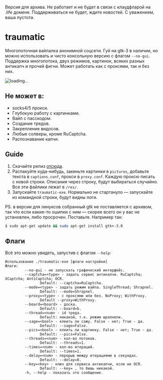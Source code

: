 Версия для архива. Не работает и не будет в связи с клаудфларой на .life домене. Поддерживаться не будет, ждите новостей. С уважением, ваша пустота.

# traumatic
Многопоточная вайпалка анонимной соцсети. Гуй на gtk-3 в наличии, но можно использовать и чисто консольную версию с флагом `--no-gui`. Поддержка многопотока, двух режимов, картинок, всяких разных антикапч и прочей фигни. Может работать как с проксями, так и без них.

![loading...](https://imgur.com/1ECaMob.jpg)

## Не может в:
- socks4/5 прокси.
- Глубокую работу с картинками.
- Вайп с пасскодом.
- Создание тредов.
- Закрепление видосов.
- Любые солверы, кроме RuCaptcha.
- Распознавание капчи.

## Guide
1. Скачайте релиз [отсюда](https://github.com/neuroliptica/traumatic/releases).
2. Распакуйте куда-нибудь, закиньте картинки в `pictures`, добавьте текста в `captions.conf`, прокси в `proxy.conf`. Каждую проксю писать с новой строки. Описания через строку, будут выбираться случайно. Все эти файлики лежат в `/res/`.
3. Запускайте `traumatic-exe`. Нормально не стартануло — запускайте из командной строки, будут видны логи.

PS. в версии для линуксов собранный gtk не поставляется с архивом, так что если какие-то ошипки с ним — скорее всего он у вас не установлен, либо просрочен. Поставьте. Например так:
```bash
$ sudo apt-get update && sudo apt-get install gtk+-3.0
```
## Флаги
Всё это можно увидеть, запустив с флагом `--help`:
```
Использование ./traumatic-exe [флаги настройки]
Флаги:
         --no-gui - не запускать графический интерфейс.
         --captcha=<type> - задать сервис антикапчи. RuCaptcha; XCaptcha; AntiCaptcha; OCR. 
                Default: --captcha=RuCaptcha.
         --mode=<type> - задать режим вайпа. SingleThread; Shrapnel. 
                Default: --mode=Shrapnel.
         --proxy=<type> - с проксями или без. NoProxy; WithProxy. 
                Default --proxy=WithProxy.
         --board=<board> - доска. 
                Default: --board=b.
         --thread=<num> - id треда. 
                Default: никакой, т.к. режим шрапнели.
         --sage=<bool> - клеить ли сажу. False - нет; True - да. 
                Default: --sage=False.
         --pics=<bool> - клеить ли картинку. False - нет; True - да. 
                Default: --pics=False.
         --threads=<num> - кол-во потоков. 
                Default: --threads=1.
         --times=<num> - кол-во итераций. 
                Default: --times=1.
         --delay=<num> - перерыв между итерациями в секундах. 
                Default: --delay=0.
         --key=<key> - ключ для сервиса антикапчи, если не OCR. 
                Default: --key= , то бишь никакой.
         -h, --help - показать это сообщение.
```
